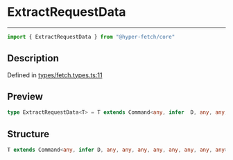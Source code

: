 

# ExtractRequestData

<div class="api-docs__separator">

---

</div><div class="api-docs__import">

```ts
import { ExtractRequestData } from "@hyper-fetch/core"
```

</div><div class="api-docs__section">

## Description

</div><div class="api-docs__description"><span class="api-docs__do-not-parse">



</span></div><p class="api-docs__definition">

Defined in [types/fetch.types.ts:11](https://github.com/BetterTyped/hyper-fetch/blob/3fe127e9/packages/core/src/types/fetch.types.ts#L11)

</p><div class="api-docs__section">

## Preview

</div><div class="api-docs__preview type single">

```ts
type ExtractRequestData<T> = T extends Command<any, infer  D, any, any, any, any, any, any, any, any> ? D : never;
```

</div><div class="api-docs__section">

## Structure

</div><div class="api-docs__returns">

```ts
T extends Command<any, infer D, any, any, any, any, any, any, any, any> ? D : never
```

</div>